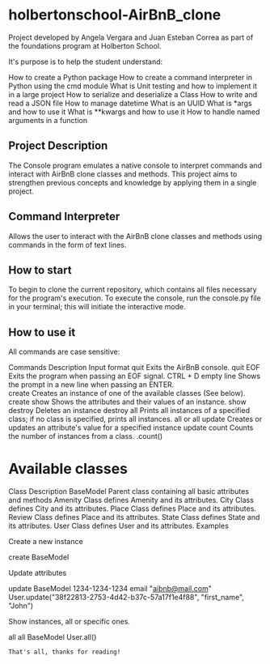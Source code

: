 # holbertonschool-AirBnB_clone

Project developed by Angela Vergara and Juan Esteban Correa as part of the foundations program at Holberton School.

It's purpose is to help the student understand:

How to create a Python package
How to create a command interpreter in Python using the cmd module
What is Unit testing and how to implement it in a large project
How to serialize and deserialize a Class
How to write and read a JSON file
How to manage datetime
What is an UUID
What is *args and how to use it What is **kwargs and how to use it
How to handle named arguments in a function

## Project Description

The Console program emulates a native console to interpret commands and interact with AirBnB clone classes and methods. This project aims to strengthen previous concepts and knowledge by applying them in a single project.

## Command Interpreter

Allows the user to interact with the AirBnB clone classes and methods using commands in the form of text lines.

## How to start

To begin to clone the current repository, which contains all files necessary for the program's execution. To execute the console, run the console.py file in your terminal; this will initiate the interactive mode.

## How to use it

All commands are case sensitive:

Commands	Description	Input format
quit	Exits the AirBnB console.	quit
EOF	Exits the program when passing an EOF signal.	CTRL + D
empty line	Shows the prompt in a new line when passing an ENTER.	
create	Creates an instance of one of the available classes (See below).	create <class name>
show	Shows the attributes and their values of an instance.	show <class name> <instance id>
destroy	Deletes an instance	destroy <class name> <instance id>
all	Prints all instances of a specified class; if no class is specified, prints all instances.	all or all <class name>
update	Creates or updates an attribute's value for a specified instance	update <class name> <instance id> <attribute name> <attribute value>
count	Counts the number of instances from a class.	<class name>.count()

# Available classes

Class	Description
BaseModel	Parent class containing all basic attributes and methods
Amenity	Class defines Amenity and its attributes.
City	Class defines City and its attributes.
Place	Class defines Place and its attributes.
Review	Class defines Place and its attributes.
State	Class defines State and its attributes.
User	Class defines User and its attributes.
Examples

Create a new instance

create BaseModel

Update attributes

update BaseModel 1234-1234-1234 email "aibnb@mail.com"
User.update("38f22813-2753-4d42-b37c-57a17f1e4f88", "first_name", "John")

Show instances, all or specific ones.

all
all BaseModel
User.all()

    That's all, thanks for reading!
